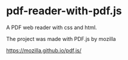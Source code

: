 # pdf-reader-with-pdf.js

A PDF web reader with css and html.<p>
The project was made with PDF.js by mozilla<p>
https://mozilla.github.io/pdf.js/
